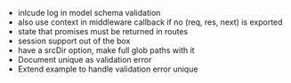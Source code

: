- inlcude log in model schema validation
- also use context in middleware callback if no (req, res, next) is exported
- state that promises must be returned in routes
- session support out of the box
- have a srcDir option, make full glob paths with it
- Document unique as validation error
- Extend example to handle validation error unique
